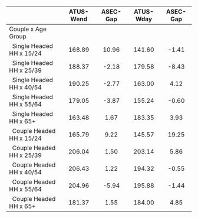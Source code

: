 
|                      |    ATUS-Wend |     ASEC-Gap |    ATUS-Wday |     ASEC-Gap |
| -------------------- | :----------: | :----------: | :----------: | :----------: |
| Couple x Age Group   |              |              |              |              |
| &nbsp;&nbsp;Single Headed HH x 15/24 |       168.89 |        10.96 |       141.60 |        -1.41 |
| &nbsp;&nbsp;Single Headed HH x 25/39 |       188.37 |        -2.18 |       179.58 |        -8.43 |
| &nbsp;&nbsp;Single Headed HH x 40/54 |       190.25 |        -2.77 |       163.00 |         4.12 |
| &nbsp;&nbsp;Single Headed HH x 55/64 |       179.05 |        -3.87 |       155.24 |        -0.60 |
| &nbsp;&nbsp;Single Headed HH x 65+ |       163.48 |         1.67 |       183.35 |         3.93 |
| &nbsp;&nbsp;Couple Headed HH x 15/24 |       165.79 |         9.22 |       145.57 |        19.25 |
| &nbsp;&nbsp;Couple Headed HH x 25/39 |       206.04 |         1.50 |       203.14 |         5.86 |
| &nbsp;&nbsp;Couple Headed HH x 40/54 |       206.43 |         1.22 |       194.32 |        -0.55 |
| &nbsp;&nbsp;Couple Headed HH x 55/64 |       204.96 |        -5.94 |       195.88 |        -1.44 |
| &nbsp;&nbsp;Couple Headed HH x 65+ |       181.37 |         1.55 |       184.00 |         4.85 |

